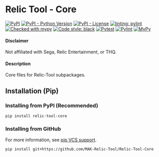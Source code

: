# Relic Tool - Core
[![PyPI](https://img.shields.io/pypi/v/relic-tool-core)](https://pypi.org/project/relic-tool-core/)
[![PyPI - Python Version](https://img.shields.io/pypi/pyversions/relic-tool-core)](https://www.python.org/downloads/)
[![PyPI - License](https://img.shields.io/pypi/l/relic-tool)](https://github.com/MAK-Relic-Tool/Relic-Tool-Core/blob/main/LICENSE.txt)
[![linting: pylint](https://img.shields.io/badge/linting-pylint-yellowgreen)](https://github.com/PyCQA/pylint)
[![Checked with mypy](http://www.mypy-lang.org/static/mypy_badge.svg)](http://mypy-lang.org/)
[![Code style: black](https://img.shields.io/badge/code%20style-black-000000.svg)](https://github.com/psf/black)
[![Pytest](https://github.com/MAK-Relic-Tool/Relic-Tool-Core/actions/workflows/pytest.yml/badge.svg)](https://github.com/MAK-Relic-Tool/Relic-Tool-Core/actions/workflows/pytest.yml)
[![Pylint](https://github.com/MAK-Relic-Tool/Relic-Tool-Core/actions/workflows/pylint.yml/badge.svg)](https://github.com/MAK-Relic-Tool/Relic-Tool-Core/actions/workflows/pylint.yml)
[![MyPy](https://github.com/MAK-Relic-Tool/Relic-Tool-Core/actions/workflows/mypy.yml/badge.svg)](https://github.com/MAK-Relic-Tool/Relic-Tool-Core/actions/workflows/mypy.yml)
#### Disclaimer
Not affiliated with Sega, Relic Entertainment, or THQ.
#### Description
Core files for Relic-Tool subpackages.

## Installation (Pip)
### Installing from PyPI (Recommended)
```
pip install relic-tool-core
```
### Installing from GitHub
For more information, see [pip VCS support](https://pip.pypa.io/en/stable/topics/vcs-support/#git).
```
pip install git+https://github.com/MAK-Relic-Tool/Relic-Tool-Core
```
